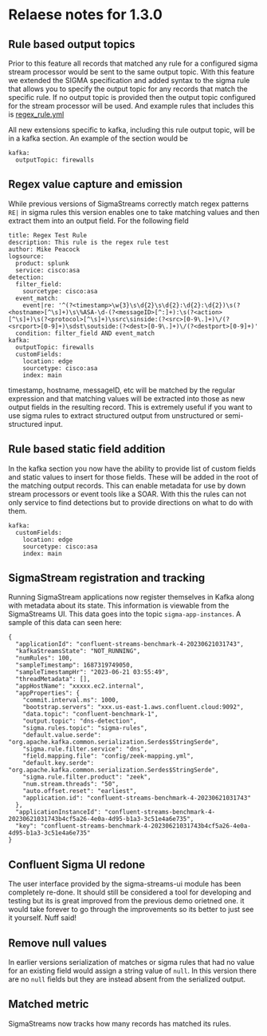 # Relaese notes for 1.3.0

## Rule based output topics

Prior to this feature all records that matched any rule for a configured sigma stream processor would be sent to the 
same output topic.  With this feature we extended the SIGMA specification and added syntax to the sigma rule that allows 
you to specify the output topic for any records that match the specific rule.  If no output topic is provided then the
output topic configured for the stream processor will be used.  And example rules that includes this is 
[regex_rule.yml](sigma-streams/config/rules/regex_rule.yml)

All new extensions specific to kafka, including this rule output topic, will be in a kafka section.  An example of the 
section would be

```
kafka:
  outputTopic: firewalls
```

## Regex value capture and emission

While previous versions of SigmaStreams correctly match regex patterns `RE|` in sigma rules this version enables one
to take matching values and then extract them into an output field.  For the following field

```
title: Regex Test Rule
description: This rule is the regex rule test
author: Mike Peacock
logsource:
  product: splunk
  service: cisco:asa
detection:
  filter_field:
    sourcetype: cisco:asa
  event_match:
    event|re: '^(?<timestamp>\w{3}\s\d{2}\s\d{2}:\d{2}:\d{2})\s(?<hostname>[^\s]+)\s\%ASA-\d-(?<messageID>[^:]+):\s(?<action>[^\s]+)\s(?<protocol>[^\s]+)\ssrc\sinside:(?<src>[0-9\.]+)\/(?<srcport>[0-9]+)\sdst\soutside:(?<dest>[0-9\.]+)\/(?<destport>[0-9]+)'
  condition: filter_field AND event_match
kafka:
  outputTopic: firewalls
  customFields:
    location: edge
    sourcetype: cisco:asa
    index: main
```

timestamp, hostname, messageID, etc will be matched by the regular expression and that matching values will be extracted
into those as new output fields in the resulting record.  This is extremely useful if you want to use sigma rules to
extract structured output from unstructured or semi-structured input.

## Rule based static field addition

In the kafka section you now have the ability to provide list of custom fields and static values to insert for those 
fields.  These will be added in the root of the matching output records.  This can enable metadata for use by down 
stream processors or event tools like a SOAR. With this the rules can not only service to find detections but to provide
directions on what to do with them.

```
kafka:
  customFields:
    location: edge
    sourcetype: cisco:asa
    index: main
```

## SigmaStream registration and tracking

Running SigmaStream applications now register themselves in Kafka along with metadata about its state.  This information
is viewable from the SigmaStreams UI.  This data goes into the topic `sigma-app-instances`.  A sample of this data can 
seen here:

```
{
  "applicationId": "confluent-streams-benchmark-4-20230621031743",
  "kafkaStreamsState": "NOT_RUNNING",
  "numRules": 100,
  "sampleTimestamp": 1687319749050,
  "sampleTimestampHr": "2023-06-21 03:55:49",
  "threadMetadata": [],
  "appHostName": "xxxxx.ec2.internal",
  "appProperties": {
    "commit.interval.ms": 1000,
    "bootstrap.servers": "xxx.us-east-1.aws.confluent.cloud:9092",
    "data.topic": "confluent-benchmark-1",
    "output.topic": "dns-detection",
    "sigma.rules.topic": "sigma-rules",
    "default.value.serde": "org.apache.kafka.common.serialization.Serdes$StringSerde",
    "sigma.rule.filter.service": "dns",
    "field.mapping.file": "config/zeek-mapping.yml",
    "default.key.serde": "org.apache.kafka.common.serialization.Serdes$StringSerde",
    "sigma.rule.filter.product": "zeek",
    "num.stream.threads": "50",
    "auto.offset.reset": "earliest",
    "application.id": "confluent-streams-benchmark-4-20230621031743"
  },
  "applicationInstanceId": "confluent-streams-benchmark-4-20230621031743b4cf5a26-4e0a-4d95-b1a3-3c51e4a6e735",
  "key": "confluent-streams-benchmark-4-20230621031743b4cf5a26-4e0a-4d95-b1a3-3c51e4a6e735"
}
```

## Confluent Sigma UI redone

The user interface provided by the sigma-streams-ui module has been completely re-done.  It should still be considered
a tool for developing and testing but its is great improved from the previous demo orietned one.  it would take forever 
to go through the improvements so its better to just see it yourself.  Nuff said!

## Remove null values

In earlier versions serialization of matches or sigma rules that had no value for an existing field would assign
a string value of `null`.  In this version there are no `null` fields but they are instead absent from the serialized 
output.

## Matched metric

SigmaStreams now tracks how many records has matched its rules.
